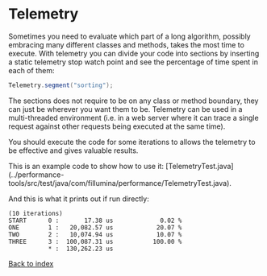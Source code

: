 # Telemetry

Sometimes you need to evaluate which part of a long algorithm, possibly
embracing many different classes and methods, takes the most
time to execute. With telemetry you can divide your code into sections by
inserting a static telemetry stop watch point and see the percentage of
time spent in each of them:
```java
Telemetry.segment("sorting");
```
The sections does not require to be on any class or method boundary, they can
just be wherever you want them to be.
Telemetry can be used in a multi-threaded environment (i.e. in a web server
where it can trace a single request against other requests being executed
at the same time).

You should execute the code for some iterations to allows the telemetry to be
effective and gives valuable results.

This is an example code to show how to use it:
[TelemetryTest.java]
(../performance-tools/src/test/java/com/fillumina/performance/TelemetryTest.java).

And this is what it prints out if run directly:

```
(10 iterations)
START	   0 :	     17.38 us		      0.02 %
ONE  	   1 :	 20,082.57 us		     20.07 %
TWO  	   2 :	 10,074.94 us		     10.07 %
THREE	   3 :	100,087.31 us		    100.00 %
     	   * :	130,262.23 us
```

[Back to index](documentation_index.md)